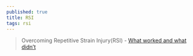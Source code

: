 ```yaml
---
published: true
title: RSI
tags: rsi
---
```

> Overcoming Repetitive Strain Injury(RSI) -  [What worked and what didn’t](https://medium.com/bambuu/overcoming-reptitive-strain-injury-rsi-what-worked-and-what-didnt-e315e737b96a)
